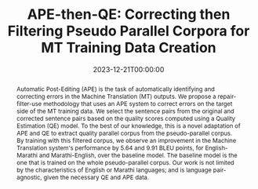 ---
title: "APE-then-QE: Correcting then Filtering Pseudo Parallel Corpora for MT Training Data Creation"
date: 2023-12-21T00:00:00
authors: ["Akshay Batheja", "Sourabh Deoghare", "Diptesh Kanojia", "Pushpak Bhattacharyya"]
publication_types: ["3"]
abstract: "Automatic Post-Editing (APE) is the task of automatically identifying and correcting errors in the Machine Translation (MT) outputs. We propose a repair-filter-use methodology that uses an APE system to correct errors on the target side of the MT training data. We select the sentence pairs from the original and corrected sentence pairs based on the quality scores computed using a Quality Estimation (QE) model. To the best of our knowledge, this is a novel adaptation of APE and QE to extract quality parallel corpus from the pseudo-parallel corpus. By training with this filtered corpus, we observe an improvement in the Machine Translation system's performance by 5.64 and 9.91 BLEU points, for English-Marathi and Marathi-English, over the baseline model. The baseline model is the one that is trained on the whole pseudo-parallel corpus. Our work is not limited by the characteristics of English or Marathi languages; and is language pair-agnostic, given the necessary QE and APE data."
featured: false
publication: "*arXiv preprint arXiv:2312.11312*"
url_pdf: "https://arxiv.org/abs/2312.11312"
url_preprint: "https://arxiv.org/abs/2312.11312"
tags: ["automatic post-editing", "quality estimation", "machine translation", "pseudo-parallel corpora"]
---
